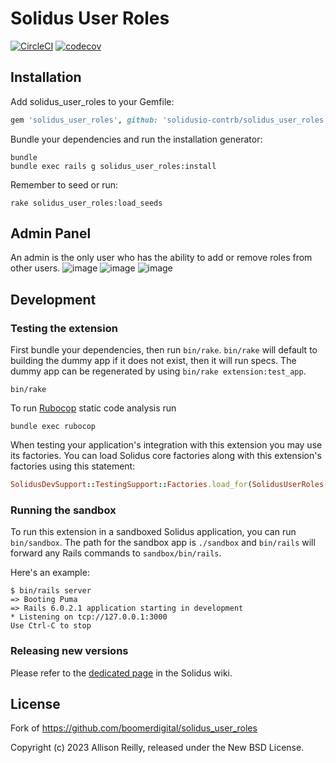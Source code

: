 # Solidus User Roles

[![CircleCI](https://circleci.com/gh/cpfergus1/solidus_user_roles.svg?style=shield)](https://circleci.com/gh/cpfergus1/solidus_user_roles)
[![codecov](https://codecov.io/gh/cpfergus1/solidus_user_roles/branch/master/graph/badge.svg)](https://codecov.io/gh/cpfergus1/solidus_user_roles)

<!-- Explain what your extension does. -->

## Installation

Add solidus_user_roles to your Gemfile:

```ruby
gem 'solidus_user_roles', github: 'solidusio-contrb/solidus_user_roles'
```

Bundle your dependencies and run the installation generator:

```shell
bundle
bundle exec rails g solidus_user_roles:install
```

Remember to seed or run:
```shell
rake solidus_user_roles:load_seeds
```

Admin Panel
-----------
An admin is the only user who has the ability to add or remove roles from other users.
![image](https://github.com/cpfergus1/solidus_user_roles/assets/68167430/8109fe7e-d098-42c8-a03a-ad1bec273b8c)
![image](https://github.com/cpfergus1/solidus_user_roles/assets/68167430/311d8e38-e801-401d-9fe8-f232435001ad)
![image](https://github.com/cpfergus1/solidus_user_roles/assets/68167430/6f248635-054c-4adc-9fdf-85108acd06c8)
## Development

### Testing the extension

First bundle your dependencies, then run `bin/rake`. `bin/rake` will default to building the dummy
app if it does not exist, then it will run specs. The dummy app can be regenerated by using
`bin/rake extension:test_app`.

```shell
bin/rake
```

To run [Rubocop](https://github.com/bbatsov/rubocop) static code analysis run

```shell
bundle exec rubocop
```

When testing your application's integration with this extension you may use its factories.
You can load Solidus core factories along with this extension's factories using this statement:

```ruby
SolidusDevSupport::TestingSupport::Factories.load_for(SolidusUserRoles::Engine)
```

### Running the sandbox

To run this extension in a sandboxed Solidus application, you can run `bin/sandbox`. The path for
the sandbox app is `./sandbox` and `bin/rails` will forward any Rails commands to
`sandbox/bin/rails`.

Here's an example:

```
$ bin/rails server
=> Booting Puma
=> Rails 6.0.2.1 application starting in development
* Listening on tcp://127.0.0.1:3000
Use Ctrl-C to stop
```

### Releasing new versions

Please refer to the [dedicated page](https://github.com/solidusio/solidus/wiki/How-to-release-extensions) in the Solidus wiki.


## License
Fork of https://github.com/boomerdigital/solidus_user_roles

Copyright (c) 2023 Allison Reilly, released under the New BSD License.
